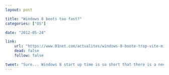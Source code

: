 ```yaml
---
layout: post

title: "Windows 8 boots too fast?"
categories: ["OS"]

date: "2012-05-24"

link:
    url: "https://www.01net.com/actualites/windows-8-boote-trop-vite-microsoft-change-le-menu-de-demarrage-566661.html"
    dead: false
    follow: false

tweet: "Sure... Windows 8 start up time is so short that there is a need for a new boot interface."
---
```

